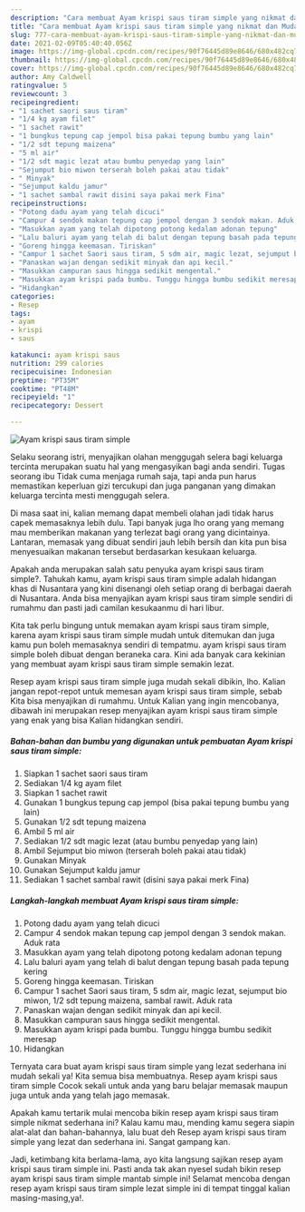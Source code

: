 ```yaml
---
description: "Cara membuat Ayam krispi saus tiram simple yang nikmat dan Mudah Dibuat"
title: "Cara membuat Ayam krispi saus tiram simple yang nikmat dan Mudah Dibuat"
slug: 777-cara-membuat-ayam-krispi-saus-tiram-simple-yang-nikmat-dan-mudah-dibuat
date: 2021-02-09T05:40:40.056Z
image: https://img-global.cpcdn.com/recipes/90f76445d89e8646/680x482cq70/ayam-krispi-saus-tiram-simple-foto-resep-utama.jpg
thumbnail: https://img-global.cpcdn.com/recipes/90f76445d89e8646/680x482cq70/ayam-krispi-saus-tiram-simple-foto-resep-utama.jpg
cover: https://img-global.cpcdn.com/recipes/90f76445d89e8646/680x482cq70/ayam-krispi-saus-tiram-simple-foto-resep-utama.jpg
author: Amy Caldwell
ratingvalue: 5
reviewcount: 3
recipeingredient:
- "1 sachet saori saus tiram"
- "1/4 kg ayam filet"
- "1 sachet rawit"
- "1 bungkus tepung cap jempol bisa pakai tepung bumbu yang lain"
- "1/2 sdt tepung maizena"
- "5 ml air"
- "1/2 sdt magic lezat atau bumbu penyedap yang lain"
- "Sejumput bio miwon terserah boleh pakai atau tidak"
- " Minyak"
- "Sejumput kaldu jamur"
- "1 sachet sambal rawit disini saya pakai merk Fina"
recipeinstructions:
- "Potong dadu ayam yang telah dicuci"
- "Campur 4 sendok makan tepung cap jempol dengan 3 sendok makan. Aduk rata"
- "Masukkan ayam yang telah dipotong potong kedalam adonan tepung"
- "Lalu baluri ayam yang telah di balut dengan tepung basah pada tepung kering"
- "Goreng hingga keemasan. Tiriskan"
- "Campur 1 sachet Saori saus tiram, 5 sdm air, magic lezat, sejumput bio miwon, 1/2 sdt tepung maizena, sambal rawit. Aduk rata"
- "Panaskan wajan dengan sedikit minyak dan api kecil."
- "Masukkan campuran saus hingga sedikit mengental."
- "Masukkan ayam krispi pada bumbu. Tunggu hingga bumbu sedikit meresap"
- "Hidangkan"
categories:
- Resep
tags:
- ayam
- krispi
- saus

katakunci: ayam krispi saus 
nutrition: 299 calories
recipecuisine: Indonesian
preptime: "PT35M"
cooktime: "PT48M"
recipeyield: "1"
recipecategory: Dessert

---
```



![Ayam krispi saus tiram simple](https://img-global.cpcdn.com/recipes/90f76445d89e8646/680x482cq70/ayam-krispi-saus-tiram-simple-foto-resep-utama.jpg)

Selaku seorang istri, menyajikan olahan menggugah selera bagi keluarga tercinta merupakan suatu hal yang mengasyikan bagi anda sendiri. Tugas seorang ibu Tidak cuma menjaga rumah saja, tapi anda pun harus memastikan keperluan gizi tercukupi dan juga panganan yang dimakan keluarga tercinta mesti menggugah selera.

Di masa  saat ini, kalian memang dapat membeli olahan jadi tidak harus capek memasaknya lebih dulu. Tapi banyak juga lho orang yang memang mau memberikan makanan yang terlezat bagi orang yang dicintainya. Lantaran, memasak yang dibuat sendiri jauh lebih bersih dan kita pun bisa menyesuaikan makanan tersebut berdasarkan kesukaan keluarga. 



Apakah anda merupakan salah satu penyuka ayam krispi saus tiram simple?. Tahukah kamu, ayam krispi saus tiram simple adalah hidangan khas di Nusantara yang kini disenangi oleh setiap orang di berbagai daerah di Nusantara. Anda bisa menyajikan ayam krispi saus tiram simple sendiri di rumahmu dan pasti jadi camilan kesukaanmu di hari libur.

Kita tak perlu bingung untuk memakan ayam krispi saus tiram simple, karena ayam krispi saus tiram simple mudah untuk ditemukan dan juga kamu pun boleh memasaknya sendiri di tempatmu. ayam krispi saus tiram simple boleh dibuat dengan beraneka cara. Kini ada banyak cara kekinian yang membuat ayam krispi saus tiram simple semakin lezat.

Resep ayam krispi saus tiram simple juga mudah sekali dibikin, lho. Kalian jangan repot-repot untuk memesan ayam krispi saus tiram simple, sebab Kita bisa menyajikan di rumahmu. Untuk Kalian yang ingin mencobanya, dibawah ini merupakan resep menyajikan ayam krispi saus tiram simple yang enak yang bisa Kalian hidangkan sendiri.

<!--inarticleads1-->

##### Bahan-bahan dan bumbu yang digunakan untuk pembuatan Ayam krispi saus tiram simple:

1. Siapkan 1 sachet saori saus tiram
1. Sediakan 1/4 kg ayam filet
1. Siapkan 1 sachet rawit
1. Gunakan 1 bungkus tepung cap jempol (bisa pakai tepung bumbu yang lain)
1. Gunakan 1/2 sdt tepung maizena
1. Ambil 5 ml air
1. Sediakan 1/2 sdt magic lezat (atau bumbu penyedap yang lain)
1. Ambil Sejumput bio miwon (terserah boleh pakai atau tidak)
1. Gunakan  Minyak
1. Gunakan Sejumput kaldu jamur
1. Sediakan 1 sachet sambal rawit (disini saya pakai merk Fina)




<!--inarticleads2-->

##### Langkah-langkah membuat Ayam krispi saus tiram simple:

1. Potong dadu ayam yang telah dicuci
1. Campur 4 sendok makan tepung cap jempol dengan 3 sendok makan. Aduk rata
1. Masukkan ayam yang telah dipotong potong kedalam adonan tepung
1. Lalu baluri ayam yang telah di balut dengan tepung basah pada tepung kering
1. Goreng hingga keemasan. Tiriskan
1. Campur 1 sachet Saori saus tiram, 5 sdm air, magic lezat, sejumput bio miwon, 1/2 sdt tepung maizena, sambal rawit. Aduk rata
1. Panaskan wajan dengan sedikit minyak dan api kecil.
1. Masukkan campuran saus hingga sedikit mengental.
1. Masukkan ayam krispi pada bumbu. Tunggu hingga bumbu sedikit meresap
1. Hidangkan




Ternyata cara buat ayam krispi saus tiram simple yang lezat sederhana ini mudah sekali ya! Kita semua bisa membuatnya. Resep ayam krispi saus tiram simple Cocok sekali untuk anda yang baru belajar memasak maupun juga untuk anda yang telah jago memasak.

Apakah kamu tertarik mulai mencoba bikin resep ayam krispi saus tiram simple nikmat sederhana ini? Kalau kamu mau, mending kamu segera siapin alat-alat dan bahan-bahannya, lalu buat deh Resep ayam krispi saus tiram simple yang lezat dan sederhana ini. Sangat gampang kan. 

Jadi, ketimbang kita berlama-lama, ayo kita langsung sajikan resep ayam krispi saus tiram simple ini. Pasti anda tak akan nyesel sudah bikin resep ayam krispi saus tiram simple mantab simple ini! Selamat mencoba dengan resep ayam krispi saus tiram simple lezat simple ini di tempat tinggal kalian masing-masing,ya!.

